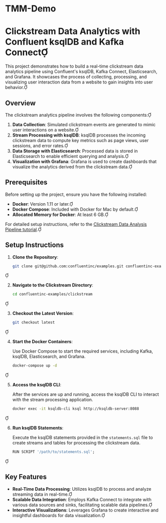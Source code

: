 # TMM-Demo

# Clickstream Data Analytics with Confluent ksqlDB and Kafka Connect

This project demonstrates how to build a real-time clickstream data analytics pipeline using Confluent's ksqlDB, Kafka Connect, Elasticsearch, and Grafana. It showcases the process of collecting, processing, and visualizing user interaction data from a website to gain insights into user behavior.

## Overview

The clickstream analytics pipeline involves the following components:

1. **Data Collection**: Simulated clickstream events are generated to mimic user interactions on a website.
2. **Stream Processing with ksqlDB**: ksqlDB processes the incoming clickstream data to compute key metrics such as page views, user sessions, and error rates.
3. **Data Storage with Elasticsearch**: Processed data is stored in Elasticsearch to enable efficient querying and analysis.
4. **Visualization with Grafana**: Grafana is used to create dashboards that visualize the analytics derived from the clickstream data.

## Prerequisites

Before setting up the project, ensure you have the following installed:

- **Docker**: Version 1.11 or later.
- **Docker Compose**: Included with Docker for Mac by default.
- **Allocated Memory for Docker**: At least 6 GB.

For detailed setup instructions, refer to the [Clickstream Data Analysis Pipeline tutorial](https://docs.confluent.io/platform/current/ksqldb/tutorials/clickstream.html).

## Setup Instructions

1. **Clone the Repository**:

   ```bash
   git clone git@github.com:confluentinc/examples.git confluentinc-examples
   ```


2. **Navigate to the Clickstream Directory**:

   ```bash
   cd confluentinc-examples/clickstream
   ```


3. **Checkout the Latest Version**:

   ```bash
   git checkout latest
   ```


4. **Start the Docker Containers**:

   Use Docker Compose to start the required services, including Kafka, ksqlDB, Elasticsearch, and Grafana.

   ```bash
   docker-compose up -d
   ```


5. **Access the ksqlDB CLI**:

   After the services are up and running, access the ksqlDB CLI to interact with the stream processing application.

   ```bash
   docker exec -it ksqldb-cli ksql http://ksqldb-server:8088
   ```


6. **Run ksqlDB Statements**:

   Execute the ksqlDB statements provided in the `statements.sql` file to create streams and tables for processing the clickstream data.

   ```sql
   RUN SCRIPT '/path/to/statements.sql';
   ```


## Key Features

- **Real-Time Data Processing**: Utilizes ksqlDB to process and analyze streaming data in real-time.
- **Scalable Data Integration**: Employs Kafka Connect to integrate with various data sources and sinks, facilitating scalable data pipelines.
- **Interactive Visualizations**: Leverages Grafana to create interactive and insightful dashboards for data visualization.
